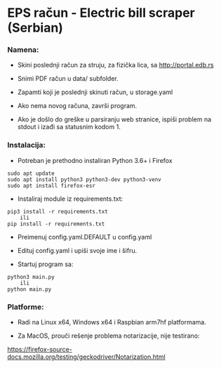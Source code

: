 # EPS račun - Electric bill scraper (Serbian)

### Namena:

- Skini poslednji račun za struju, za fizička lica, sa http://portal.edb.rs

- Snimi PDF račun u data/ subfolder.

- Zapamti koji je poslednji skinuti račun, u storage.yaml

- Ako nema novog računa, završi program.

- Ako je došlo do greške u parsiranju web stranice, ispiši problem na stdout i izađi sa statusnim kodom 1.

### Instalacija:

- Potreban je prethodno instaliran Python 3.6+ i Firefox

```
sudo apt update
sudo apt install python3 python3-dev python3-venv
sudo apt install firefox-esr
```

- Instaliraj module iz requirements.txt:

```
pip3 install -r requirements.txt
    ili
pip install -r requirements.txt
```

- Preimenuj config.yaml.DEFAULT u config.yaml

- Edituj config.yaml i upiši svoje ime i šifru.

- Startuj program sa:

```
python3 main.py
    ili
python main.py
```

### Platforme:

- Radi na Linux x64, Windows x64 i Raspbian arm7hf platformama.

- Za MacOS, prouči rešenje problema notarizacije, nije testirano:

https://firefox-source-docs.mozilla.org/testing/geckodriver/Notarization.html
